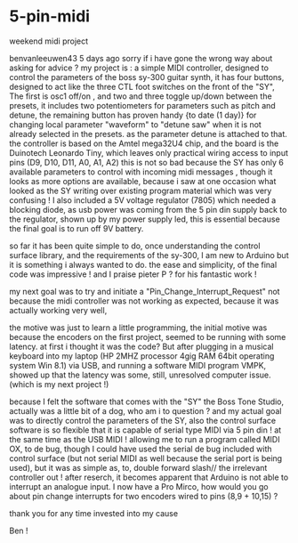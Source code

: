 # 5-pin-midi
weekend midi project

benvanleeuwen43
5 days ago
sorry if i have gone the wrong way about asking for advice ?
my project is :
a simple MIDI controller, designed to control the parameters of the boss sy-300 guitar synth, it has four buttons, designed to act like the three CTL foot switches on the front of the "SY", The first is osc1 off/on , and two and three toggle up/down between the presets, it includes two potentiometers for parameters such as pitch and detune, the remaining button has proven handy {to date (1 day)} for changing local parameter "waveform" to "detune saw" when it is not already selected in the presets. as the parameter detune is attached to that.
the controller is based on the Amtel mega32U4 chip, and the board is the Duinotech Leonardo Tiny, which leaves only practical wiring access to input pins (D9, D10, D11, A0, A1, A2)
this is not so bad because the SY has only 6 available parameters to control with incoming midi messages ,
though it looks as more options are available, because i saw at one occasion what looked as the SY writing over existing program material which was very confusing !
I also included a 5V voltage regulator (7805) which needed a blocking diode, as usb power was coming from the 5 pin din supply back to the regulator, shown up by my power supply led,
this is essential because the final goal is to run off 9V battery.

so far it has been quite simple to do, once understanding the control surface library, and the requirements of the sy-300,
I am new to Arduino but it is something i always wanted to do.
the ease and simplicity, of the final code was impressive ! and I praise pieter P ? for his fantastic work !

my next goal was to try and initiate a "Pin_Change_Interrupt_Request"
not because the midi controller was not working as expected, because it was actually working very well,

the motive was just to learn a little programming,
the initial motive was because the encoders on the first project, seemed to be running with some latency. at first i thought it was the code?
But after plugging in a musical keyboard into my laptop (HP 2MHZ processor 4gig RAM 64bit operating system Win 8.1)
via USB, and running a software MIDI program VMPK, showed up that the latency was some, still, unresolved computer issue. (which is my next project !)

because I felt the software that comes with the "SY" the Boss Tone Studio, actually was a little bit of a dog, who am i to question ?
and my actual goal was to directly control the parameters of the SY, also the control surface software is so flexible that it is capable of serial type MIDI via 5 pin din !
at the same time as the USB MIDI ! allowing me to run a program called MIDI OX, to de bug, though I could have used the serial de bug included with control surface (but not serial MIDI as well because the serial port is being used), but it was as simple as, to, double forward slash// the irrelevant controller out !
after reserch, it becomes apparent that Arduino is not able to interrupt an analogue input.
I now have a Pro Mirco,
how would you go about pin change interrupts for two encoders wired to pins (8,9 + 10,15) ?

thank you for any time invested into my cause

Ben !

